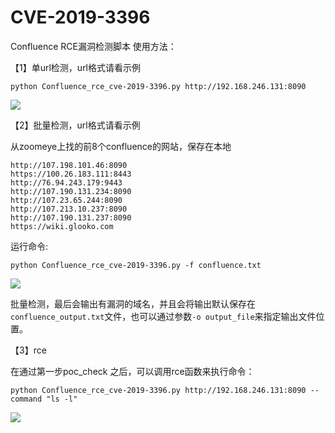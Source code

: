# CVE-2019-3396
Confluence RCE漏洞检测脚本
使用方法：

【1】单url检测，url格式请看示例

```shell
python Confluence_rce_cve-2019-3396.py http://192.168.246.131:8090
```

![](E:\Picture\CVE-2019-3396\单url.png)

【2】批量检测，url格式请看示例

从zoomeye上找的前8个confluence的网站，保存在本地

```
http://107.198.101.46:8090
https://100.26.183.111:8443
http://76.94.243.179:9443
http://107.190.131.234:8090
http://107.23.65.244:8090
http://107.213.10.237:8090
http://107.190.131.237:8090
https://wiki.glooko.com
```

运行命令:

```shell
python Confluence_rce_cve-2019-3396.py -f confluence.txt
```

![](E:\Picture\CVE-2019-3396\批量检测.png)

批量检测，最后会输出有漏洞的域名，并且会将输出默认保存在`confluence_output.txt`文件，也可以通过参数`-o output_file`来指定输出文件位置。

【3】rce

在通过第一步poc_check 之后，可以调用rce函数来执行命令：

```shell
python Confluence_rce_cve-2019-3396.py http://192.168.246.131:8090 --command "ls -l"
```

![](E:\Picture\CVE-2019-3396\rce.png)
